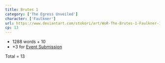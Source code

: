 ```yaml
---
title: Brutes 1
category: ['The Egress Unveiled']
character: ['Faulkner']
url: https://www.deviantart.com/stokori/art/WoR-The-Brutes-1-Faulkner-1125192997
cp: 13
---
```


- 1288 words + 10
- +3 for [Event Submission](https://wor-keeper.com/submissions/view/24764)

Total = 13